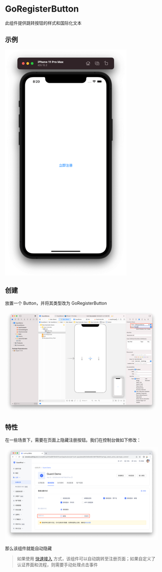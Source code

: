# GoRegisterButton

<LastUpdated/>

此组件提供跳转按钮的样式和国际化文本

## 示例

<img src="./../images/goregister2.png" alt="drawing" width="400"/>

## 创建

放置一个 Button，并将其类型改为 GoRegisterButton

![](./../images/goregister1.png)

## 特性

在一些场景下，需要在页面上隐藏注册按钮。我们在控制台做如下修改：

![](./../images/goregister3.png)

那么该组件就能自动隐藏

> 如果使用 [快速接入](/reference-new/Mobile-and-client-applications/sdk-for-ios/quick.html) 方式，该组件可以自动跳转至注册页面；如果自定义了认证界面和流程，则需要手动处理点击事件
